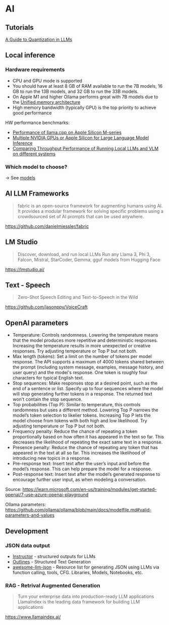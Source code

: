 # AI

## Tutorials

[A Guide to Quantization in LLMs](https://symbl.ai/developers/blog/a-guide-to-quantization-in-llms/)

## Local inference

### Hardware requirements

- CPU and GPU mode is supported
- You should have at least 8 GB of RAM available to run the 7B models, 16 GB to run the 13B models, and 32 GB to run the 33B models.
- On Apple M1 and higher Ollama performs great with 7B models due to the [Unified memory architecture](https://en.wikipedia.org/wiki/Apple_M1#Memory)
- High memory bandwidth (typically GPU) is the top priority to achieve good performance

HW performance benchmarks:
- [Performance of llama.cpp on Apple Silicon M-series](https://github.com/ggerganov/llama.cpp/discussions/4167)
- [Multiple NVIDIA GPUs or Apple Silicon for Large Language Model Inference](https://github.com/XiongjieDai/GPU-Benchmarks-on-LLM-Inference)
- [Comparing Throughput Performance of Running Local LLMs and VLM on different systems](https://medium.com/aidatatools/comparing-throughput-performance-of-running-local-llms-and-vlm-on-different-systems-ca4ca82c8edc)

### Which model to choose?

-> See [models](models.md)

## AI LLM Frameworks

> fabric is an open-source framework for augmenting humans using AI. It provides a modular framework for solving specific problems using a crowdsourced set of AI prompts that can be used anywhere.

https://github.com/danielmiessler/fabric

## LM Studio

> Discover, download, and run local LLMs
> Run any Llama 3, Phi 3, Falcon, Mistral, StarCoder, Gemma, gguf models from Hugging Face

https://lmstudio.ai/

## Text - Speech

> Zero-Shot Speech Editing and Text-to-Speech in the Wild

https://github.com/jasonppy/VoiceCraft

## OpenAI parameters

- Temperature: Controls randomness. Lowering the temperature means that the model produces more repetitive and deterministic responses. Increasing the temperature results in more unexpected or creative responses. Try adjusting temperature or Top P but not both.
- Max length (tokens): Set a limit on the number of tokens per model response. The API supports a maximum of 4000 tokens shared between the prompt (including system message, examples, message history, and user query) and the model's response. One token is roughly four characters for typical English text.
- Stop sequences: Make responses stop at a desired point, such as the end of a sentence or list. Specify up to four sequences where the model will stop generating further tokens in a response. The returned text won't contain the stop sequence.
- Top probabilities (Top P): Similar to temperature, this controls randomness but uses a different method. Lowering Top P narrows the model’s token selection to likelier tokens. Increasing Top P lets the model choose from tokens with both high and low likelihood. Try adjusting temperature or Top P but not both.
- Frequency penalty: Reduce the chance of repeating a token proportionally based on how often it has appeared in the text so far. This decreases the likelihood of repeating the exact same text in a response.
- Presence penalty: Reduce the chance of repeating any token that has appeared in the text at all so far. This increases the likelihood of introducing new topics in a response.
- Pre-response text: Insert text after the user’s input and before the model’s response. This can help prepare the model for a response.
- Post-response text: Insert text after the model’s generated response to encourage further user input, as when modeling a conversation.

Source: https://learn.microsoft.com/en-us/training/modules/get-started-openai/7-use-azure-openai-playground

Ollama parameters: https://github.com/ollama/ollama/blob/main/docs/modelfile.md#valid-parameters-and-values

## Development

### JSON data output

- [Instructor](https://github.com/jxnl/instructor) - structured outputs for LLMs
- [Outlines](https://github.com/outlines-dev/outlines) - Structured Text Generation
- [awesome-llm-json](https://github.com/imaurer/awesome-llm-json) - Resource list for generating JSON using LLMs via function calling, tools, CFG. Libraries, Models, Notebooks, etc.

### RAG - Retrival Augmented Generation

> Turn your enterprise data into production-ready LLM applications
> LlamaIndex is the leading data framework for building LLM applications

https://www.llamaindex.ai/
